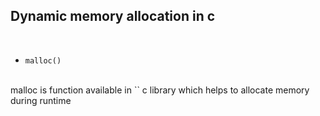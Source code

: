 ## Dynamic memory allocation in c
<br>

- `malloc()`
<br>
malloc is function available in `<stdlib.h>` c library which helps to allocate memory during runtime



